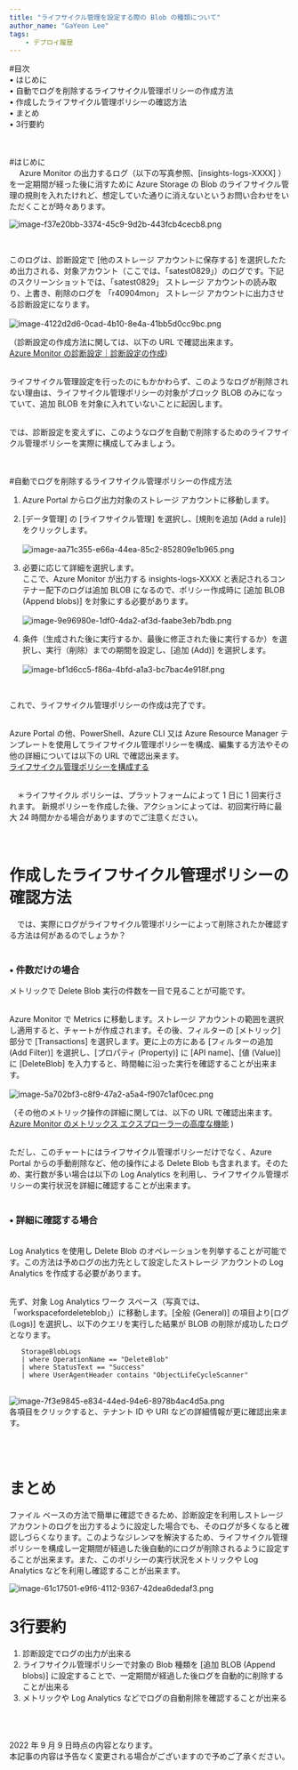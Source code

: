 ```yaml
---
title: "ライフサイクル管理を設定する際の Blob の種類について"
author_name: "GaYeon Lee"
tags:
    - デプロイ履歴
---
```



#目次<br>
• はじめに<br>
• 自動でログを削除するライフサイクル管理ポリシーの作成方法<br>
• 作成したライフサイクル管理ポリシーの確認方法<br>
• まとめ<br>
• 3行要約<br>
<br><br>

#はじめに<br>
　
   Azure Monitor の出力するログ（以下の写真参照、[insights-logs-XXXX] ）を一定期間が経った後に消すために Azure Storage の Blob のライフサイクル管理の規則を入れたけれど、想定していた通りに消えないというお問い合わせをいただくことが時々あります。<br>

![image-f37e20bb-3374-45c9-9d2b-443fcb4cecb8.png]({{site.baseurl}}/media/2022/09/image-f37e20bb-3374-45c9-9d2b-443fcb4cecb8.png)

<br>

   このログは、診断設定で [他のストレージ アカウントに保存する] を選択したため出力される、対象アカウント（ここでは、「satest0829」）のログです。下記のスクリーンショットでは、「satest0829」 ストレージ アカウントの読み取り、上書き、削除のログを 「r40904mon」 ストレージ アカウントに出力させる診断設定になります。<br><br>
![image-4122d2d6-0cad-4b10-8e4a-41bb5d0cc9bc.png]({{site.baseurl}}/media/2022/09/image-4122d2d6-0cad-4b10-8e4a-41bb5d0cc9bc.png)

（診断設定の作成方法に関しては、以下の URL で確認出来ます。<br>
[Azure Monitor の診断設定｜診断設定の作成](https://docs.microsoft.com/ja-jp/azure/azure-monitor/essentials/diagnostic-settings?tabs=portal）))<br><br>

  ライフサイクル管理設定を行ったのにもかかわらず、このようなログが削除されない理由は、ライフサイクル管理ポリシーの対象がブロック BLOB のみになっていて、追加 BLOB を対象に入れていないことに起因します。<br><br>

   では、診断設定を変えずに、このようなログを自動で削除するためのライフサイクル管理ポリシーを実際に構成してみましょう。<br><br>
<br>
 
#自動でログを削除するライフサイクル管理ポリシーの作成方法 <br>

1. Azure Portal からログ出力対象のストレージ アカウントに移動します。<br>
2. [データ管理] の [ライフサイクル管理] を選択し、[規則を追加 (Add a rule)] をクリックします。<br><br>
![image-aa71c355-e66a-44ea-85c2-852809e1b965.png]({{site.baseurl}}/media/2022/09/image-aa71c355-e66a-44ea-85c2-852809e1b965.png)
	
3. 必要に応じて詳細を選択します。<br>
ここで、Azure Monitor が出力する insights-logs-XXXX と表記されるコンテナー配下のログは追加 BLOB になるので、ポリシー作成時に [追加 BLOB (Append blobs)] を対象にする必要があります。<br><br>
![image-9e96980e-1df0-4da2-af3d-faabe3eb7bdb.png]({{site.baseurl}}/media/2022/09/image-9e96980e-1df0-4da2-af3d-faabe3eb7bdb.png)
	
4. 条件（生成された後に実行するか、最後に修正された後に実行するか）を選択し、実行（削除）までの期間を設定し、[追加 (Add)] を選択します。<br><br>
![image-bf1d6cc5-f86a-4bfd-a1a3-bc7bac4e918f.png]({{site.baseurl}}/media/2022/09/image-bf1d6cc5-f86a-4bfd-a1a3-bc7bac4e918f.png)
<br>
	

   これで、ライフサイクル管理ポリシーの作成は完了です。<br><br>

  Azure Portal の他、PowerShell、Azure CLI 又は Azure Resource Manager テンプレートを使用してライフサイクル管理ポリシーを構成、編集する方法やその他の詳細については以下の URL で確認出来ます。<br>
[ライフサイクル管理ポリシーを構成する](https://docs.microsoft.com/ja-jp/azure/storage/blobs/lifecycle-management-policy-configure?tabs=azure-portal)
<br><br>

　＊ライフサイクル ポリシーは、プラットフォームによって 1 日に 1 回実行されます。 新規ポリシーを作成した後、アクションによっては、初回実行時に最大 24 時間かかる場合がありますのでご注意ください。<br>
<br><br>


# 作成したライフサイクル管理ポリシーの確認方法<br>

　では、実際にログがライフサイクル管理ポリシーによって削除されたか確認する方法は何があるのでしょうか？<br>
<br>

###	• 件数だけの場合<br>
メトリックで Delete Blob 実行の件数を一目で見ることが可能です。<br><br>

Azure Monitor で Metrics に移動します。ストレージ アカウントの範囲を選択し適用すると、チャートが作成されます。その後、フィルターの [メトリック] 部分で [Transactions] を選択します。更に上の方にある [フィルターの追加 (Add Filter)] を選択し、[プロパティ (Property)] に [API name]、[値 (Value)] に [DeleteBlob] を入力すると、時間軸に沿った実行を確認することが出来ます。<br><br>
![image-5a702bf3-c8f9-47a2-a5a4-f907c1af0cec.png]({{site.baseurl}}/media/2022/09/image-5a702bf3-c8f9-47a2-a5a4-f907c1af0cec.png)
<br>
	
（その他のメトリック操作の詳細に関しては、以下の URL で確認出来ます。<br>
	[Azure Monitor のメトリックス エクスプローラーの高度な機能](https://docs.microsoft.com/ja-jp/azure/azure-monitor/essentials/metrics-charts) )<br>
	
<br>ただし、このチャートにはライフサイクル管理ポリシーだけでなく、Azure Portal からの手動削除など、他の操作による Delete Blob も含まれます。そのため、実行数が多い場合は以下の Log Analytics を利用し、ライフサイクル管理ポリシーの実行状況を詳細に確認することが出来ます。<br><br>
	
	
###	• 詳細に確認する場合<br>
<br>
Log Analytics を使用し Delete Blob のオペレーションを列挙することが可能です。この方法は予めログの出力先として設定したストレージ アカウントの Log Analytics を作成する必要があります。<br>
	
<br>先ず、対象 Log Analytics ワーク スペース（写真では、「workspacefordeleteblob」）に移動します。[全般 (General)] の項目より[ログ (Logs)] を選択し、以下のクエリを実行した結果が BLOB の削除が成功したログとなります。
	
	   StorageBlobLogs
	   | where OperationName == "DeleteBlob"
	   | where StatusText == "Success"
	   | where UserAgentHeader contains "ObjectLifeCycleScanner"

	
	 
<br>![image-7f3e9845-e834-44ed-94e6-8978b4ac4d5a.png]({{site.baseurl}}/media/2022/09/image-7f3e9845-e834-44ed-94e6-8978b4ac4d5a.png)
<br>各項目をクリックすると、テナント ID や URI などの詳細情報が更に確認出来ます。

<br><br>	
	
# まとめ<br>

   ファイル ベースの方法で簡単に確認できるため、診断設定を利用しストレージ アカウントのログを出力するように設定した場合でも、そのログが多くなると確認しづらくなります。このようなジレンマを解決するため、ライフサイクル管理ポリシーを構成し一定期間が経過した後自動的にログが削除されるように設定することが出来ます。また、このポリシーの実行状況をメトリックや Log Analytics などを利用し確認することが出来ます。<br>

![image-61c17501-e9f6-4112-9367-42dea6dedaf3.png]({{site.baseurl}}/media/2022/09/image-61c17501-e9f6-4112-9367-42dea6dedaf3.png)
<br>

# 3行要約<br>
1. 診断設定でログの出力が出来る<br>
2. ライフサイクル管理ポリシーで対象の Blob 種類を [追加 BLOB (Append blobs)] に設定することで、一定期間が経過した後ログを自動的に削除することが出来る<br>
3. メトリックや Log Analytics などでログの自動削除を確認することが出来る<br>

<br><br><br>
2022 年 9 月 9 日時点の内容となります。<br>
本記事の内容は予告なく変更される場合がございますので予めご了承ください。
